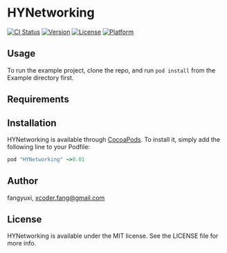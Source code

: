 # HYNetworking

[![CI Status](http://img.shields.io/travis/fangyuxi/HYNetworking.svg?style=flat)](https://travis-ci.org/fangyuxi/HYNetworking)
[![Version](https://img.shields.io/cocoapods/v/HYNetworking.svg?style=flat)](http://cocoapods.org/pods/HYNetworking)
[![License](https://img.shields.io/cocoapods/l/HYNetworking.svg?style=flat)](http://cocoapods.org/pods/HYNetworking)
[![Platform](https://img.shields.io/cocoapods/p/HYNetworking.svg?style=flat)](http://cocoapods.org/pods/HYNetworking)

## Usage

To run the example project, clone the repo, and run `pod install` from the Example directory first.

## Requirements

## Installation

HYNetworking is available through [CocoaPods](http://cocoapods.org). To install
it, simply add the following line to your Podfile:

```ruby
pod "HYNetworking" ~>0.01
```

## Author

fangyuxi, xcoder.fang@gmail.com

## License

HYNetworking is available under the MIT license. See the LICENSE file for more info.
